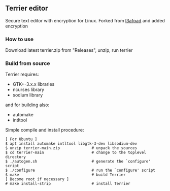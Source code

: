 
Terrier editor
--------------
Secure text editor with encryption for Linux. Forked from [l3afpad](https://github.com/stevenhoneyman/l3afpad) and added encryption

### How to use
Download latest terrier.zip from "Releases", unzip, run terrier

### Build from source
Terrier requires:
* GTK+-3.x.x libraries
* ncurses library
* sodium library

and for building also:
* automake
* intltool

Simple compile and install procedure:
```
[ For Ubuntu ]
$ apt install automake intltool libgtk-3-dev libsodium-dev
$ unzip terrier-main.zip              # unpack the sources
$ cd terrier-main                     # change to the toplevel directory
$ ./autogen.sh                        # generate the `configure' script
$ ./configure                         # run the `configure' script
$ make                                # build Terrier
[ Become root if necessary ]
# make install-strip                  # install Terrier
```
